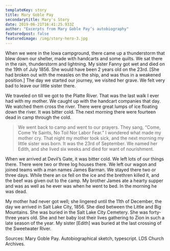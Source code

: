 ```yaml
---
templateKey: story
title: Mary Goble Pay
secondarytitle: Mary's Story
date: 2019-06-21T16:41:25.933Z
author: "Excerpts from Mary Goble Pay’s autobiography"
featuredpost: false
featuredimage: /img/story-hero-3.jpg
---
```


When we were in the Iowa campground, there came up a thunderstorm that blew down our shelter, made with handcarts and some quilts. We sat there in the rain, thunderstorm and lightning. My sister Fanny got wet and died on the 19th of July 1856. She would have been 2 years old on the 23rd. [She had broken out with the measles on the ship, and was thus in a weakened position.] The day we started our journey, we visited her grave. We felt very bad to leave our little sister there.

We traveled on till we got to the Platte River. That was the last walk I ever had with my mother. We caught up with the handcart companies that day. We watched them cross the river. There were great lumps of ice floating down the river. It was bitter cold. The next morning there were fourteen dead in camp through the cold.

> We went back to camp and went to our prayers. They sang, “Come, Come Ye Saints, No Toil Nor Labor Fear.” I wondered what made my mother cry. That night my mother took sick, and the next morning my little sister was born. It was the 23rd of September. We named her Edith, and she lived six weeks and died for want of nourishment.

When we arrived at Devil’s Gate, it was bitter cold. We left lots of our things there. There were two or three log houses there. We left our wagon and joined teams with a man names James Barman. We stayed there two or three days. While there an ox fell on the ice and the brethren killed it, and the beef was given out to the camp. My brother James ate a hearty supper and was as well as he ever was when he went to bed. In the morning he was dead.

My mother had never got well; she lingered until the 11th of December, the day we arrived in Salt Lake City, 1856. She died between the Little and Big Mountains. She was buried in the Salt Lake City Cemetery. She was forty-three years old. She and her baby lost their lives gathering to Zion in such a late season of the year. My sister [Edith] was buried at the last crossing of the Sweetwater River.

Sources: Mary Goble Pay. Autobiographical sketch, typescript. LDS Church Archives.
